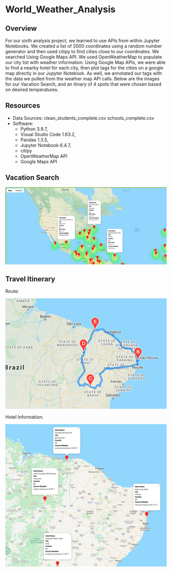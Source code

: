 # World_Weather_Analysis
## Overview 
For our sixth analysis project, we learned to use APIs from within Jupyter Notebooks.  We created a list of 2000 coordinates using a random number generator and then used citipy to find cities close to our coordinates.  We searched Using Google Maps API.  We used OpenWeatherMap to populate our city list with weather information.  Using Google Map APIs, we were able to find a nearby hotel for each city, then plot tags for the cities on a google map directly in our Jupyter Notebook.  As well, we annotated our tags with the data we pulled from the weather map API calls.  Below are the images for our Vacation Search, and an itinary of 4 spots that were chosen based on desired temperatures.  
## Resources
- Data Sources: clean_students_complete.csv
                schools_complete.csv
- Software: 
    - Python 3.9.7, 
    - Visual Studio Code 1.63.2, 
    - Pandas 1.3.5, 
    - Jupyter Notebook 6.4.7, 
    - citipy 
    - OpenWeatherMap API
    - Google Maps API

## Vacation Search 
![WeatherPy Travel Map](Vacation_Search/WeatherPy_vacation_map.png) 

## Travel Itinerary 
Route:

![WeatherPy Travel Map](Vacation_Itinerary/WeatherPy_travel_map.png) 

Hotel Information:

![WeatherPy Travel Map Markers](Vacation_Itinerary/WeatherPy_travel_map_markers.png) 